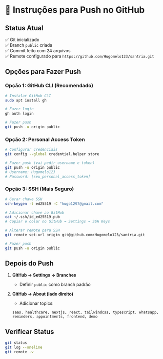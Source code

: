 # 🚀 Instruções para Push no GitHub

## Status Atual
✅ Git inicializado  
✅ Branch `public` criada  
✅ Commit feito com 24 arquivos  
✅ Remote configurado para `https://github.com/Hugomelo123/santria.git`

## Opções para Fazer Push

### Opção 1: GitHub CLI (Recomendado)
```bash
# Instalar GitHub CLI
sudo apt install gh

# Fazer login
gh auth login

# Fazer push
git push -u origin public
```

### Opção 2: Personal Access Token
```bash
# Configurar credenciais
git config --global credential.helper store

# Fazer push (vai pedir username e token)
git push -u origin public
# Username: Hugomelo123
# Password: [seu_personal_access_token]
```

### Opção 3: SSH (Mais Seguro)
```bash
# Gerar chave SSH
ssh-keygen -t ed25519 -C "hugo1297@gmail.com"

# Adicionar chave ao GitHub
cat ~/.ssh/id_ed25519.pub
# Copiar e colar no GitHub → Settings → SSH Keys

# Alterar remote para SSH
git remote set-url origin git@github.com:Hugomelo123/santria.git

# Fazer push
git push -u origin public
```

## Depois do Push

1. **GitHub → Settings → Branches**
   - Definir `public` como branch padrão

2. **GitHub → About (lado direito)**
   - Adicionar topics:
   ```
   saas, healthcare, nextjs, react, tailwindcss, typescript, whatsapp, reminders, appointments, frontend, demo
   ```

## Verificar Status
```bash
git status
git log --oneline
git remote -v
```
